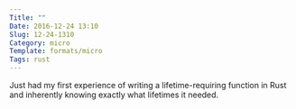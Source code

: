 ```yaml
---
Title: ""
Date: 2016-12-24 13:10
Slug: 12-24-1310
Category: micro
Template: formats/micro
Tags: rust
---
```


Just had my first experience of writing a lifetime-requiring function in Rust and inherently knowing exactly what lifetimes it needed.